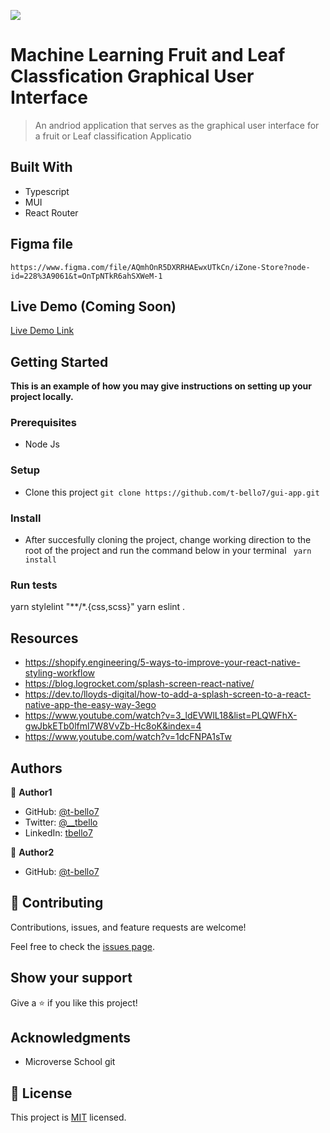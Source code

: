 ![](https://img.shields.io/badge/Microverse-blueviolet)

# Machine Learning Fruit and Leaf Classfication Graphical User Interface

> An andriod application that serves as the graphical user interface for a fruit or Leaf classification Applicatio 

## Built With

- Typescript
- MUI 
- React Router 

## Figma file
    https://www.figma.com/file/AQmhOnR5DXRRHAEwxUTkCn/iZone-Store?node-id=228%3A9061&t=OnTpNTkR6ahSXWeM-1
## Live Demo (Coming Soon)

[Live Demo Link]()


## Getting Started

**This is an example of how you may give instructions on setting up your project locally.**

### Prerequisites
- Node Js

### Setup
- Clone this project 
`git clone https://github.com/t-bello7/gui-app.git`

### Install
- After succesfully cloning the project, change working direction to the root of the project and run the command below in your terminal
` yarn install`
<!-- ### Usage -->

### Run tests
yarn stylelint "**/*.{css,scss}"
yarn eslint .
<!-- ### Deployment -->

## Resources
- https://shopify.engineering/5-ways-to-improve-your-react-native-styling-workflow
- https://blog.logrocket.com/splash-screen-react-native/
- https://dev.to/lloyds-digital/how-to-add-a-splash-screen-to-a-react-native-app-the-easy-way-3ego
- https://www.youtube.com/watch?v=3_ldEVWlL18&list=PLQWFhX-gwJbkETb0lfml7W8VvZb-Hc8oK&index=4
- https://www.youtube.com/watch?v=1dcFNPA1sTw
## Authors

👤 **Author1**
    
- GitHub: [@t-bello7](https://github.com/t-bello7)
- Twitter: [@__tbello](https://twitter.com/__tbello)
- LinkedIn: [tbello7](https://linkedin.com/in/tbello7)

👤 **Author2**
    
- GitHub: [@t-bello7](https://github.com/D4C-lolu)


## 🤝 Contributing

Contributions, issues, and feature requests are welcome!

Feel free to check the [issues page](../../issues/).

## Show your support

Give a ⭐️ if you like this project!

## Acknowledgments

- Microverse School git

## 📝 License

This project is [MIT](./MIT.md) licensed.